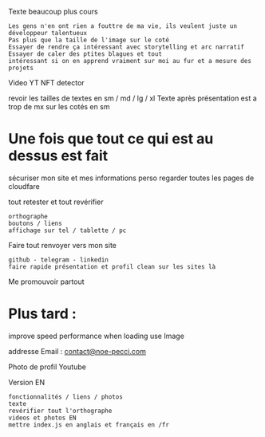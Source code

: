 Texte beaucoup plus cours

    Les gens n'en ont rien a fouttre de ma vie, ils veulent juste un développeur talentueux
    Pas plus que la taille de l'image sur le coté
    Essayer de rendre ça intéressant avec storytelling et arc narratif
    Essayer de caler des ptites blagues et tout
    intéressant si on en apprend vraiment sur moi au fur et a mesure des projets

Video YT NFT detector

revoir les tailles de textes en sm / md / lg / xl
Texte après présentation est a trop de mx sur les cotés en sm

# Une fois que tout ce qui est au dessus est fait

sécuriser mon site et mes informations perso
regarder toutes les pages de cloudfare

tout retester et tout revérifier

    orthographe
    boutons / liens
    affichage sur tel / tablette / pc

Faire tout renvoyer vers mon site

    github - telegram - linkedin
    faire rapide présentation et profil clean sur les sites là

Me promouvoir partout

# Plus tard :

improve speed performance when loading
use Image

addresse Email : contact@noe-pecci.com

Photo de profil Youtube

Version EN

    fonctionnalités / liens / photos
    texte
    revérifier tout l'orthographe
    videos et photos EN
    mettre index.js en anglais et français en /fr
